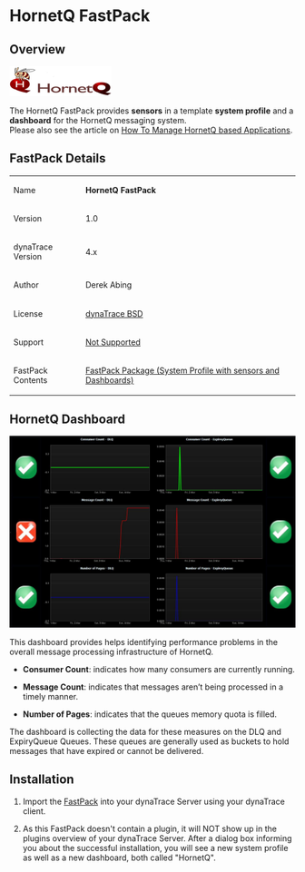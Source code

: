 <html xmlns="http://www.w3.org/1999/xhtml">
<head>
    <title>HornetQ FastPack</title>
    <meta http-equiv="Content-Type" content="text/html; charset=UTF-8"/>
    <meta http-equiv="X-UA-Compatible" content="IE=EmulateIE8" />
    <meta content="Scroll Wiki Publisher" name="generator"/>
    <link type="text/css" rel="stylesheet" href="css/blueprint/liquid.css" media="screen, projection"/>
    <link type="text/css" rel="stylesheet" href="css/blueprint/print.css" media="print"/>
    <link type="text/css" rel="stylesheet" href="css/content-style.css" media="screen, projection, print"/>
    <link type="text/css" rel="stylesheet" href="css/screen.css" media="screen, projection"/>
    <link type="text/css" rel="stylesheet" href="css/print.css" media="print"/>
</head>
<body>
                <h1>HornetQ FastPack</h1>
    <div class="section-2"  id="78676111_HornetQFastPack-Overview"  >
        <h2>Overview</h2>
    <p>
            <img src="images_community/download/attachments/78676111/icon.png" alt="images_community/download/attachments/78676111/icon.png" class="confluence-embedded-image image-left" />
            </p>
    <p>
    </p>
    <p>
The HornetQ FastPack provides <strong class=" ">sensors</strong> in a template <strong class=" ">system profile</strong> and a <strong class=" ">dashboard</strong> for the HornetQ messaging system.<br/>Please also see the article on <a href="https://community/display/LEARN/How+To+Manage+HornetQ+based+Applications">How To Manage HornetQ based Applications</a>.    </p>
    </div>
    <div class="section-2"  id="78676111_HornetQFastPack-FastPackDetails"  >
        <h2>FastPack Details</h2>
    <div class="tablewrap">
        <table>
<thead class=" "></thead><tfoot class=" "></tfoot><tbody class=" ">    <tr>
            <td rowspan="1" colspan="1">
        <p>
Name    </p>
            </td>
                <td rowspan="1" colspan="1">
        <p>
<strong class=" ">HornetQ FastPack</strong>    </p>
            </td>
        </tr>
    <tr>
            <td rowspan="1" colspan="1">
        <p>
Version    </p>
            </td>
                <td rowspan="1" colspan="1">
        <p>
1.0    </p>
            </td>
        </tr>
    <tr>
            <td rowspan="1" colspan="1">
        <p>
dynaTrace Version    </p>
            </td>
                <td rowspan="1" colspan="1">
        <p>
4.x    </p>
            </td>
        </tr>
    <tr>
            <td rowspan="1" colspan="1">
        <p>
Author    </p>
            </td>
                <td rowspan="1" colspan="1">
        <p>
Derek Abing    </p>
            </td>
        </tr>
    <tr>
            <td rowspan="1" colspan="1">
        <p>
License    </p>
            </td>
                <td rowspan="1" colspan="1">
        <p>
<a href="attachments_5275722_2_dynaTraceBSD.txt">dynaTrace BSD</a>    </p>
            </td>
        </tr>
    <tr>
            <td rowspan="1" colspan="1">
        <p>
Support    </p>
            </td>
                <td rowspan="1" colspan="1">
        <p>
<a href="https://community/display/DL/Support+Levels#SupportLevels-Community+Supported">Not Supported</a>    </p>
            </td>
        </tr>
    <tr>
            <td rowspan="1" colspan="1">
        <p>
FastPack Contents    </p>
            </td>
                <td rowspan="1" colspan="1">
        <p>
<a href="attachments_78839835_1_HornetQ_FastPack.dtp">FastPack Package (System Profile with sensors and Dashboards)</a>    </p>
            </td>
        </tr>
</tbody>        </table>
            </div>
    </div>
    <div class="section-2"  id="78676111_HornetQFastPack-HornetQDashboard"  >
        <h2>HornetQ Dashboard</h2>
    <p>
            <img src="images_community/download/attachments/78676111/HornetQ_Dashboard.JPG" alt="images_community/download/attachments/78676111/HornetQ_Dashboard.JPG" class="" />
            </p>
    <p>
This dashboard provides helps identifying performance problems in the overall message processing infrastructure of HornetQ.    </p>
<ul class=" "><li class=" ">    <p>
<strong class=" ">Consumer Count</strong>: indicates how many consumers are currently running.    </p>
</li><li class=" ">    <p>
<strong class=" ">Message Count</strong>: indicates that messages aren&rsquo;t being processed in a timely manner.    </p>
</li><li class=" ">    <p>
<strong class=" ">Number of Pages</strong>: indicates that the queues memory quota is filled.    </p>
</li></ul>    <p>
The dashboard is collecting the data for these measures on the DLQ and ExpiryQueue Queues. These queues are generally used as buckets to hold messages that have expired or cannot be delivered.    </p>
    </div>
    <div class="section-2"  id="78676111_HornetQFastPack-Installation"  >
        <h2>Installation</h2>
<ol class=" "><li class=" ">    <p>
Import the <a href="attachments_78839835_1_HornetQ_FastPack.dtp">FastPack</a> into your dynaTrace Server using your dynaTrace client.    </p>
</li><li class=" ">    <p>
As this FastPack doesn't contain a plugin, it will NOT show up in the plugins overview of your dynaTrace Server. After a dialog box informing you about the successful installation, you will see a new system profile as well as a new dashboard, both called &quot;HornetQ&quot;.    </p>
</li></ol>    </div>
            </div>
        </div>
        <div class="footer">
        </div>
    </div>
</body>
</html>

